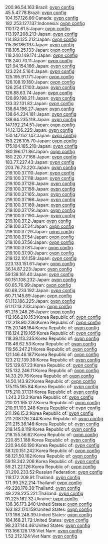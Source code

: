 200.96.54.163:Brazil: [ovpn config](vpn/200_96_54_163.ovpn)  
45.5.47.78:Brazil: [ovpn config](vpn/45_5_47_78.ovpn)  
104.157.126.66:Canada: [ovpn config](vpn/104_157_126_66.ovpn)  
182.253.127.137:Indonesia: [ovpn config](vpn/182_253_127_137.ovpn)  
110.172.61.5:Japan: [ovpn config](vpn/110_172_61_5.ovpn)  
113.197.208.213:Japan: [ovpn config](vpn/113_197_208_213.ovpn)  
114.183.125.212:Japan: [ovpn config](vpn/114_183_125_212.ovpn)  
115.36.186.197:Japan: [ovpn config](vpn/115_36_186_197.ovpn)  
118.105.25.133:Japan: [ovpn config](vpn/118_105_25_133.ovpn)  
118.240.149.174:Japan: [ovpn config](vpn/118_240_149_174.ovpn)  
118.240.70.11:Japan: [ovpn config](vpn/118_240_70_11.ovpn)  
121.94.154.166:Japan: [ovpn config](vpn/121_94_154_166.ovpn)  
123.224.5.164:Japan: [ovpn config](vpn/123_224_5_164.ovpn)  
125.195.91.171:Japan: [ovpn config](vpn/125_195_91_171.ovpn)  
126.108.19.180:Japan: [ovpn config](vpn/126_108_19_180.ovpn)  
126.254.17.103:Japan: [ovpn config](vpn/126_254_17_103.ovpn)  
126.88.63.74:Japan: [ovpn config](vpn/126_88_63_74.ovpn)  
126.89.198.211:Japan: [ovpn config](vpn/126_89_198_211.ovpn)  
133.32.131.82:Japan: [ovpn config](vpn/133_32_131_82.ovpn)  
138.64.196.27:Japan: [ovpn config](vpn/138_64_196_27.ovpn)  
138.64.234.181:Japan: [ovpn config](vpn/138_64_234_181.ovpn)  
138.64.235.119:Japan: [ovpn config](vpn/138_64_235_119.ovpn)  
147.192.214.51:Japan: [ovpn config](vpn/147_192_214_51.ovpn)  
14.12.136.225:Japan: [ovpn config](vpn/14_12_136_225.ovpn)  
150.147.152.147:Japan: [ovpn config](vpn/150_147_152_147.ovpn)  
153.226.105.70:Japan: [ovpn config](vpn/153_226_105_70.ovpn)  
175.104.165.210:Japan: [ovpn config](vpn/175_104_165_210.ovpn)  
180.196.171.86:Japan: [ovpn config](vpn/180_196_171_86.ovpn)  
180.220.77.168:Japan: [ovpn config](vpn/180_220_77_168.ovpn)  
183.77.227.43:Japan: [ovpn config](vpn/183_77_227_43.ovpn)  
203.76.73.220:Japan: [ovpn config](vpn/203_76_73_220.ovpn)  
219.100.37.110:Japan: [ovpn config](vpn/219_100_37_110.ovpn)  
219.100.37.118:Japan: [ovpn config](vpn/219_100_37_118.ovpn)  
219.100.37.126:Japan: [ovpn config](vpn/219_100_37_126.ovpn)  
219.100.37.158:Japan: [ovpn config](vpn/219_100_37_158.ovpn)  
219.100.37.165:Japan: [ovpn config](vpn/219_100_37_165.ovpn)  
219.100.37.166:Japan: [ovpn config](vpn/219_100_37_166.ovpn)  
219.100.37.169:Japan: [ovpn config](vpn/219_100_37_169.ovpn)  
219.100.37.179:Japan: [ovpn config](vpn/219_100_37_179.ovpn)  
219.100.37.190:Japan: [ovpn config](vpn/219_100_37_190.ovpn)  
219.100.37.2:Japan: [ovpn config](vpn/219_100_37_2.ovpn)  
219.100.37.24:Japan: [ovpn config](vpn/219_100_37_24.ovpn)  
219.100.37.29:Japan: [ovpn config](vpn/219_100_37_29.ovpn)  
219.100.37.54:Japan: [ovpn config](vpn/219_100_37_54.ovpn)  
219.100.37.56:Japan: [ovpn config](vpn/219_100_37_56.ovpn)  
219.100.37.81:Japan: [ovpn config](vpn/219_100_37_81.ovpn)  
219.100.37.90:Japan: [ovpn config](vpn/219_100_37_90.ovpn)  
219.122.101.159:Japan: [ovpn config](vpn/219_122_101_159.ovpn)  
223.133.151.61:Japan: [ovpn config](vpn/223_133_151_61.ovpn)  
36.14.87.223:Japan: [ovpn config](vpn/36_14_87_223.ovpn)  
59.138.161.40:Japan: [ovpn config](vpn/59_138_161_40.ovpn)  
60.151.108.232:Japan: [ovpn config](vpn/60_151_108_232.ovpn)  
60.65.76.99:Japan: [ovpn config](vpn/60_65_76_99.ovpn)  
60.68.233.192:Japan: [ovpn config](vpn/60_68_233_192.ovpn)  
60.71.145.89:Japan: [ovpn config](vpn/60_71_145_89.ovpn)  
61.113.186.225:Japan: [ovpn config](vpn/61_113_186_225.ovpn)  
61.117.13.233:Japan: [ovpn config](vpn/61_117_13_233.ovpn)  
61.215.248.26:Japan: [ovpn config](vpn/61_215_248_26.ovpn)  
112.166.210.153:Korea Republic of: [ovpn config](vpn/112_166_210_153.ovpn)  
112.218.90.236:Korea Republic of: [ovpn config](vpn/112_218_90_236.ovpn)  
115.20.146.164:Korea Republic of: [ovpn config](vpn/115_20_146_164.ovpn)  
116.124.219.165:Korea Republic of: [ovpn config](vpn/116_124_219_165.ovpn)  
118.39.113.235:Korea Republic of: [ovpn config](vpn/118_39_113_235.ovpn)  
118.46.62.53:Korea Republic of: [ovpn config](vpn/118_46_62_53.ovpn)  
119.56.247.21:Korea Republic of: [ovpn config](vpn/119_56_247_21.ovpn)  
121.146.46.187:Korea Republic of: [ovpn config](vpn/121_146_46_187.ovpn)  
123.212.139.38:Korea Republic of: [ovpn config](vpn/123_212_139_38.ovpn)  
125.129.67.23:Korea Republic of: [ovpn config](vpn/125_129_67_23.ovpn)  
125.132.246.11:Korea Republic of: [ovpn config](vpn/125_132_246_11.ovpn)  
14.33.29.76:Korea Republic of: [ovpn config](vpn/14_33_29_76.ovpn)  
14.50.143.92:Korea Republic of: [ovpn config](vpn/14_50_143_92.ovpn)  
175.115.185.84:Korea Republic of: [ovpn config](vpn/175_115_185_84.ovpn)  
175.210.37.131:Korea Republic of: [ovpn config](vpn/175_210_37_131.ovpn)  
1.243.213.2:Korea Republic of: [ovpn config](vpn/1_243_213_2.ovpn)  
210.121.165.127:Korea Republic of: [ovpn config](vpn/210_121_165_127.ovpn)  
210.91.103.248:Korea Republic of: [ovpn config](vpn/210_91_103_248.ovpn)  
211.196.15.2:Korea Republic of: [ovpn config](vpn/211_196_15_2.ovpn)  
211.208.126.244:Korea Republic of: [ovpn config](vpn/211_208_126_244.ovpn)  
211.215.36.146:Korea Republic of: [ovpn config](vpn/211_215_36_146.ovpn)  
218.145.8.119:Korea Republic of: [ovpn config](vpn/218_145_8_119.ovpn)  
218.155.56.62:Korea Republic of: [ovpn config](vpn/218_155_56_62.ovpn)  
220.85.1.188:Korea Republic of: [ovpn config](vpn/220_85_1_188.ovpn)  
220.94.60.190:Korea Republic of: [ovpn config](vpn/220_94_60_190.ovpn)  
58.120.151.242:Korea Republic of: [ovpn config](vpn/58_120_151_242.ovpn)  
58.121.50.162:Korea Republic of: [ovpn config](vpn/58_121_50_162.ovpn)  
59.18.242.206:Korea Republic of: [ovpn config](vpn/59_18_242_206.ovpn)  
59.21.22.126:Korea Republic of: [ovpn config](vpn/59_21_22_126.ovpn)  
31.200.233.52:Russian Federation: [ovpn config](vpn/31_200_233_52.ovpn)  
118.172.209.91:Thailand: [ovpn config](vpn/118_172_209_91.ovpn)  
171.99.252.214:Thailand: [ovpn config](vpn/171_99_252_214.ovpn)  
49.228.178.38:Thailand: [ovpn config](vpn/49_228_178_38.ovpn)  
49.228.225.221:Thailand: [ovpn config](vpn/49_228_225_221.ovpn)  
91.225.162.32:Ukraine: [ovpn config](vpn/91_225_162_32.ovpn)  
136.36.173.240:United States: [ovpn config](vpn/136_36_173_240.ovpn)  
163.182.174.159:United States: [ovpn config](vpn/163_182_174_159.ovpn)  
173.198.248.39:United States: [ovpn config](vpn/173_198_248_39.ovpn)  
184.168.21.72:United States: [ovpn config](vpn/184_168_21_72.ovpn)  
98.237.144.46:United States: [ovpn config](vpn/98_237_144_46.ovpn)  
113.166.128.178:Viet Nam: [ovpn config](vpn/113_166_128_178.ovpn)  
1.52.212.124:Viet Nam: [ovpn config](vpn/1_52_212_124.ovpn)  
